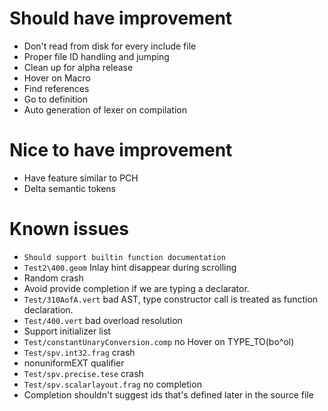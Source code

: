 # Should have improvement
- Don't read from disk for every include file
- Proper file ID handling and jumping
- Clean up for alpha release
- Hover on Macro
- Find references
- Go to definition
- Auto generation of lexer on compilation

# Nice to have improvement
- Have feature similar to PCH
- Delta semantic tokens

# Known issues
- `Should support builtin function documentation`
- `Test2\400.geom` Inlay hint disappear during scrolling
- Random crash
- Avoid provide completion if we are typing a declarator.
- `Test/310AofA.vert` bad AST, type constructor call is treated as function declaration.
- `Test/400.vert` bad overload resolution
- Support initializer list
- `Test/constantUnaryConversion.comp` no Hover on TYPE_TO(bo^ol)
- `Test/spv.int32.frag` crash
- nonuniformEXT qualifier
- `Test/spv.precise.tese` crash
- `Test/spv.scalarlayout.frag` no completion
- Completion shouldn't suggest ids that's defined later in the source file